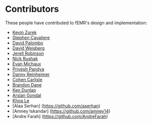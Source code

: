# Contributors

These people have contributed to fEMR's design and implementation:

* [Kevin Zurek](https://github.com/kevinzurek)
* [Stephen Cavaliere](https://github.com/delasteve)
* [David Palombo](https://github.com/DPalombo)
* [David Weisberg](https://github.com/DavidWeisberg)
* [Jerell Robinson](https://github.com/JerellDR)
* [Nick Rushak](https://github.com/njr44)
* [Evan Michaux](https://github.com/emichaux)
* [Priyesh Pandya](https://github.com/priyeshp)
* [Danny Reinheimer](https://github.com/codeitandloadit)
* [Cohen Carlisle](https://github.com/Cohen-Carlisle)
* [Brandon Dane](https://github.com/b6025)
* [Ken Dunlap](https://github.com/kdunlap)
* [Arslan Gondal](https://github.com/unfixed)
* [Khoa Le](https://github.com/khoal)
* [Alaa Serhan] (https://github.com/aserhan)
* [Amney Iskandar] (https://github.com/amney14)
* [Andre Farah] (https://github.com/AndreFarah)